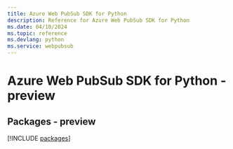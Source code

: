 ```yaml
---
title: Azure Web PubSub SDK for Python
description: Reference for Azure Web PubSub SDK for Python
ms.date: 04/10/2024
ms.topic: reference
ms.devlang: python
ms.service: webpubsub
---
```

# Azure Web PubSub SDK for Python - preview
## Packages - preview
[!INCLUDE [packages](web-pubsub-index.md)]